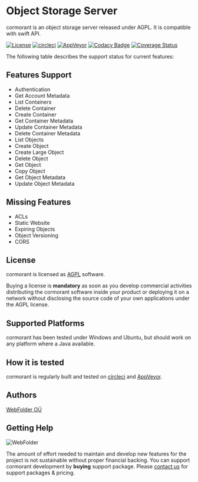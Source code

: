 Object Storage Server
=====================

cormorant is an object storage server released under AGPL. It is compatible with swift API.

[![License](https://img.shields.io/badge/license-AGPL-blue.svg)](https://opensource.org/licenses/AGPL-3.0)
[![circleci](https://img.shields.io/circleci/project/github/webfolderio/cdp4j.svg?label=linux)](https://circleci.com/gh/webfolderio/cormorant)
[![AppVeyor](https://img.shields.io/appveyor/ci/WebFolder/cormorant.svg?label=windows)](https://ci.appveyor.com/project/WebFolder/cormorant)
[![Codacy Badge](https://api.codacy.com/project/badge/Grade/d6af9f5df82d4568ba29ea6fceb9d605)](https://www.codacy.com/app/WebFolder/cormorant?utm_source=github.com&amp;utm_medium=referral&amp;utm_content=webfolderio/cormorant&amp;utm_campaign=Badge_Grade)
[![Coverage Status](https://coveralls.io/repos/github/webfolderio/cormorant/badge.svg?branch=master)](https://coveralls.io/github/webfolderio/cormorant?branch=master)

The following table describes the support status for current features:

Features Support
----------------
* Authentication
* Get Account Metadata
* List Containers
* Delete Container
* Create Container
* Get Container Metadata
* Update Container Metadata
* Delete Container Metadata
* List Objects
* Create Object
* Create Large Object
* Delete Object
* Get Object
* Copy Object
* Get Object Metadata
* Update Object Metadata

Missing Features
----------------
* ACLs
* Static Website
* Expiring Objects
* Object Versioning
* CORS

License
-------
cormorant is licensed as [AGPL](https://github.com/webfolderio/cormorant/blob/master/LICENSE) software.

Buying a license is __mandatory__ as soon as you develop commercial activities distributing the
cormorant software inside your product or deploying it on a network without disclosing the source code of your own applications under the AGPL license.

Supported Platforms
-------------------
cormorant has been tested under Windows and Ubuntu, but should work on any platform where a Java available.

How it is tested
----------------
cormorant is regularly built and tested on [circleci](https://circleci.com/gh/webfolderio/cormorant) and [AppVeyor](https://ci.appveyor.com/project/WebFolder/cormorant).

Authors
-------
[WebFolder OÜ](https://webfolder.io)

Getting Help
------------

![WebFolder](https://raw.githubusercontent.com/webfolderio/cdp4j/master/images/logo.png)

The amount of effort needed to maintain and develop new features for the project is not sustainable without proper financial backing. You can support cormorant development by 
**buying** support package. Please [contact us](https://webfolder.io/support) for support packages & pricing.

